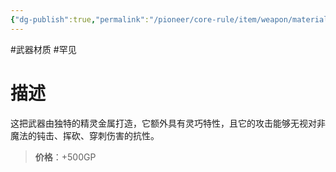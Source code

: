 ```yaml
---
{"dg-publish":true,"permalink":"/pioneer/core-rule/item/weapon/material/b/","dgPassFrontmatter":true}
---
```


#武器材质  #罕见
# 描述
这把武器由独特的精灵金属打造，它额外具有灵巧特性，且它的攻击能够无视对非魔法的钝击、挥砍、穿刺伤害的抗性。

>**价格**：+500GP